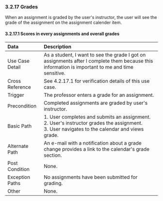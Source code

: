 ### 3.2.17 Grades

When an assignment is graded by the user's instructor, the user will see the grade of the assignment on the assignment calender item.

#### 3.2.17.1  Scores in every assignments and overall grades
| Data          | Description |
|:--------------|:-----------------|
|Use Case Detail| As a student, I want to see the grade I got on assignments after I complete them because this information is important to me and time sensitive. |
|Cross Reference | See 4.2.17.1 for verification details of this use case.| 
|Trigger        | The professor enters a grade for an assignment. |
|Precondition   | Completed assignments are graded by user's instructor.|                       
|Basic Path	| 1. User completes and submits an assignment. <br>2. User's instructor grades the assignment. <br>3. User navigates to the calendar and views grade. |
|Alternate Path	| An e-mail with a notification about a grade change provides a link to the calendar's grade section.|			
|Post Condition | None.|
|Exception Paths| No assignments have been submitted for grading.|
|Other		| None. |

